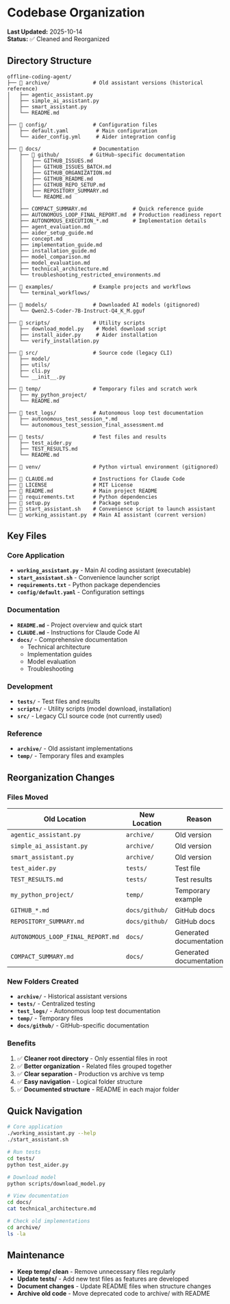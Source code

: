 # Codebase Organization

**Last Updated:** 2025-10-14  
**Status:** ✅ Cleaned and Reorganized

## Directory Structure

```
offline-coding-agent/
├── 📁 archive/              # Old assistant versions (historical reference)
│   ├── agentic_assistant.py
│   ├── simple_ai_assistant.py
│   ├── smart_assistant.py
│   └── README.md
│
├── 📁 config/               # Configuration files
│   ├── default.yaml         # Main configuration
│   └── aider_config.yml     # Aider integration config
│
├── 📁 docs/                 # Documentation
│   ├── 📁 github/          # GitHub-specific documentation
│   │   ├── GITHUB_ISSUES.md
│   │   ├── GITHUB_ISSUES_BATCH.md
│   │   ├── GITHUB_ORGANIZATION.md
│   │   ├── GITHUB_README.md
│   │   ├── GITHUB_REPO_SETUP.md
│   │   ├── REPOSITORY_SUMMARY.md
│   │   └── README.md
│   │
│   ├── COMPACT_SUMMARY.md               # Quick reference guide
│   ├── AUTONOMOUS_LOOP_FINAL_REPORT.md  # Production readiness report
│   ├── AUTONOMOUS_EXECUTION_*.md        # Implementation details
│   ├── agent_evaluation.md
│   ├── aider_setup_guide.md
│   ├── concept.md
│   ├── implementation_guide.md
│   ├── installation_guide.md
│   ├── model_comparison.md
│   ├── model_evaluation.md
│   ├── technical_architecture.md
│   └── troubleshooting_restricted_environments.md
│
├── 📁 examples/             # Example projects and workflows
│   └── terminal_workflows/
│
├── 📁 models/               # Downloaded AI models (gitignored)
│   └── Qwen2.5-Coder-7B-Instruct-Q4_K_M.gguf
│
├── 📁 scripts/              # Utility scripts
│   ├── download_model.py    # Model download script
│   ├── install_aider.py     # Aider installation
│   └── verify_installation.py
│
├── 📁 src/                  # Source code (legacy CLI)
│   ├── model/
│   ├── utils/
│   ├── cli.py
│   └── __init__.py
│
├── 📁 temp/                 # Temporary files and scratch work
│   ├── my_python_project/
│   └── README.md
│
├── 📁 test_logs/            # Autonomous loop test documentation
│   ├── autonomous_test_session_*.md
│   └── autonomous_test_session_final_assessment.md
│
├── 📁 tests/                # Test files and results
│   ├── test_aider.py
│   ├── TEST_RESULTS.md
│   └── README.md
│
├── 📁 venv/                 # Python virtual environment (gitignored)
│
├── 📄 CLAUDE.md             # Instructions for Claude Code
├── 📄 LICENSE               # MIT License
├── 📄 README.md             # Main project README
├── 📄 requirements.txt      # Python dependencies
├── 📄 setup.py              # Package setup
├── 📄 start_assistant.sh    # Convenience script to launch assistant
└── 📄 working_assistant.py  # Main AI assistant (current version)
```

## Key Files

### Core Application
- **`working_assistant.py`** - Main AI coding assistant (executable)
- **`start_assistant.sh`** - Convenience launcher script
- **`requirements.txt`** - Python package dependencies
- **`config/default.yaml`** - Configuration settings

### Documentation
- **`README.md`** - Project overview and quick start
- **`CLAUDE.md`** - Instructions for Claude Code AI
- **`docs/`** - Comprehensive documentation
  - Technical architecture
  - Implementation guides
  - Model evaluation
  - Troubleshooting

### Development
- **`tests/`** - Test files and results
- **`scripts/`** - Utility scripts (model download, installation)
- **`src/`** - Legacy CLI source code (not currently used)

### Reference
- **`archive/`** - Old assistant implementations
- **`temp/`** - Temporary files and examples

## Reorganization Changes

### Files Moved

| Old Location | New Location | Reason |
|--------------|--------------|--------|
| `agentic_assistant.py` | `archive/` | Old version |
| `simple_ai_assistant.py` | `archive/` | Old version |
| `smart_assistant.py` | `archive/` | Old version |
| `test_aider.py` | `tests/` | Test file |
| `TEST_RESULTS.md` | `tests/` | Test results |
| `my_python_project/` | `temp/` | Temporary example |
| `GITHUB_*.md` | `docs/github/` | GitHub docs |
| `REPOSITORY_SUMMARY.md` | `docs/github/` | GitHub docs |
| `AUTONOMOUS_LOOP_FINAL_REPORT.md` | `docs/` | Generated documentation |
| `COMPACT_SUMMARY.md` | `docs/` | Generated documentation |

### New Folders Created

- **`archive/`** - Historical assistant versions
- **`tests/`** - Centralized testing
- **`test_logs/`** - Autonomous loop test documentation
- **`temp/`** - Temporary files
- **`docs/github/`** - GitHub-specific documentation

### Benefits

1. ✅ **Cleaner root directory** - Only essential files in root
2. ✅ **Better organization** - Related files grouped together
3. ✅ **Clear separation** - Production vs archive vs temp
4. ✅ **Easy navigation** - Logical folder structure
5. ✅ **Documented structure** - README in each major folder

## Quick Navigation

```bash
# Core application
./working_assistant.py --help
./start_assistant.sh

# Run tests
cd tests/
python test_aider.py

# Download model
python scripts/download_model.py

# View documentation
cd docs/
cat technical_architecture.md

# Check old implementations
cd archive/
ls -la
```

## Maintenance

- **Keep temp/ clean** - Remove unnecessary files regularly
- **Update tests/** - Add new test files as features are developed
- **Document changes** - Update README files when structure changes
- **Archive old code** - Move deprecated code to archive/ with README
